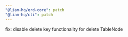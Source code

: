 ```yaml
---
"@liam-hq/erd-core": patch
"@liam-hq/cli": patch
---
```


fix: disable delete key functionality for delete TableNode
